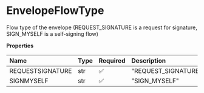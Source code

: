 # EnvelopeFlowType

Flow type of the envelope (REQUEST_SIGNATURE is a request for signature, SIGN_MYSELF is a self-signing flow)

**Properties**

| Name             | Type | Required | Description         |
| :--------------- | :--- | :------- | :------------------ |
| REQUESTSIGNATURE | str  | ✅       | "REQUEST_SIGNATURE" |
| SIGNMYSELF       | str  | ✅       | "SIGN_MYSELF"       |
